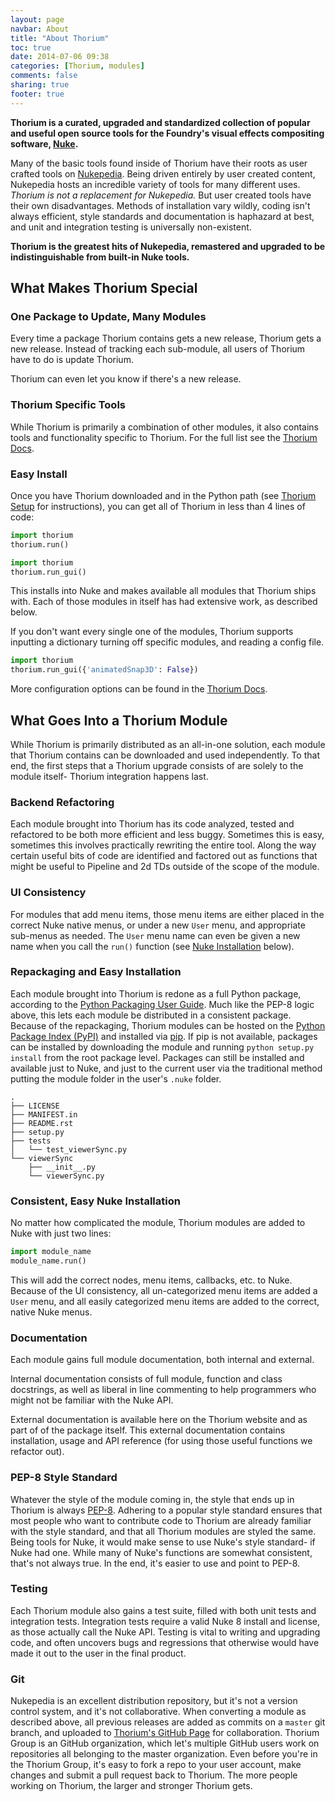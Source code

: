 ```yaml
---
layout: page
navbar: About
title: "About Thorium"
toc: true
date: 2014-07-06 09:38
categories: [Thorium, modules]
comments: false
sharing: true
footer: true
---
```


**Thorium is a curated, upgraded and standardized collection of popular and
useful open source tools for the Foundry's visual effects compositing software, 
[Nuke](http://www.thefoundry.co.uk/nuke/).**

Many of the basic tools found inside of Thorium have their roots as user
crafted tools on [Nukepedia](http://www.nukepedia.com/). Being driven entirely
by user created content, Nukepedia hosts an incredible variety of tools for 
many different uses. *Thorium is not a replacement for Nukepedia.* But user
created tools have their own disadvantages. Methods of installation vary
wildly, coding isn't always efficient, style standards and documentation is
haphazard at best, and unit and integration testing is universally non-existent.

**Thorium is the greatest hits of Nukepedia, remastered and upgraded to be 
indistinguishable from built-in Nuke tools.**

## What Makes Thorium Special


### One Package to Update, Many Modules

Every time a package Thorium contains gets a new release, Thorium gets a new
release. Instead of tracking each sub-module, all users of Thorium have to do
is update Thorium.

Thorium can even let you know if there's a new release.

### Thorium Specific Tools

While Thorium is primarily a combination of other modules, it also contains 
tools and functionality specific to Thorium. For the full list see the 
[Thorium Docs](docs/thorium.html).

### Easy Install

Once you have Thorium downloaded and in the Python path (see 
[Thorium Setup](setup/) for instructions), you can get all of Thorium in less
than 4 lines of code:

``` python init.py
import thorium
thorium.run()
```

``` python menu.py
import thorium
thorium.run_gui()
```

This installs into Nuke and makes available all modules that Thorium ships 
with. Each of those modules in itself has had extensive work, as described 
below.

If you don't want every single one of the modules, Thorium supports inputting
a dictionary turning off specific modules, and reading a config file.

``` python menu.py
import thorium
thorium.run_gui({'animatedSnap3D': False})
```

More configuration options can be found in the 
[Thorium Docs](docs/thorium.html).

## What Goes Into a Thorium Module

While Thorium is primarily distributed as an all-in-one solution, each module
that Thorium contains can be downloaded and used independently. To that end,
the first steps that a Thorium upgrade consists of are solely to the module
itself- Thorium integration happens last.

### Backend Refactoring

Each module brought into Thorium has its code analyzed, tested and refactored
to be both more efficient and less buggy. Sometimes this is easy, sometimes
this involves practically rewriting the entire tool. Along the way certain
useful bits of code are identified and factored out as functions that might be 
useful to Pipeline and 2d TDs outside of the scope of the module.

### UI Consistency

For modules that add menu items, those menu items are either placed in the 
correct Nuke native menus, or under a new `User` menu, and appropriate 
sub-menus as needed. The `User` menu name can even be given a new name when you
call the `run()` function (see [Nuke Installation](#NukeInstall) below).

### Repackaging and Easy Installation

Each module brought into Thorium is redone as a full Python package, according
to the
[Python Packaging User Guide](python-packaging-user-guide.readthedocs.org/).
Much like the PEP-8 logic above, this lets each module be distributed in a 
consistent package. Because of the repackaging, Thorium modules can be hosted
on the [Python Package Index (PyPI)](https://pypi.python.org/pypi) and 
installed via [pip](https://pypi.python.org/pypi/pip). If pip is not available,
packages can be installed by downloading the module and running
`python setup.py install` from the root package level. Packages can still be
installed and available just to Nuke, and just to the current user via the
traditional method putting the module folder in the user's `.nuke` folder.

``` linenos:false
.
├── LICENSE
├── MANIFEST.in
├── README.rst
├── setup.py
├── tests
│   └── test_viewerSync.py
└── viewerSync
    ├── __init__.py
    └── viewerSync.py
```
<a name='NukeInstall'></a>
### Consistent, Easy Nuke Installation

No matter how complicated the module, Thorium modules are added to Nuke with 
just two lines:

``` python
import module_name
module_name.run()
```

This will add the correct nodes, menu items, callbacks, etc. to Nuke. Because 
of the UI consistency, all un-categorized menu items are added a `User` menu,
and all easily categorized menu items are added to the correct, native Nuke
menus.

### Documentation

Each module gains full module documentation, both internal and external.

Internal documentation consists of full module, function and class docstrings,
as well as liberal in line commenting to help programmers who might not be
familiar with the Nuke API.

External documentation is available here on the Thorium website and as part of
of the package itself. This external documentation contains installation, usage
and API reference (for using those useful functions we refactor out).

### PEP-8 Style Standard

Whatever the style of the module coming in, the style that ends up in Thorium
is always [PEP-8](http://legacy.python.org/dev/peps/pep-0008/). Adhering to a
popular style standard ensures that most people who want to contribute code to
Thorium are already familiar with the style standard, and that all Thorium
modules are styled the same. Being  tools for Nuke, it would make sense to use
Nuke's style standard- if Nuke had one. While many of Nuke's functions are
somewhat consistent, that's not always true. In the end, it's easier to use
and point to PEP-8.

### Testing

Each Thorium module also gains a test suite, filled with both unit tests and
integration tests. Integration tests require a valid Nuke 8 install and license,
as those actually call the Nuke API. Testing is vital to writing and upgrading
code, and often uncovers bugs and regressions that otherwise would have made it
out to the user in the final product.

### Git

Nukepedia is an excellent distribution repository, but it's not a version 
control system, and it's not collaborative. When converting a module as
described above, all previous releases are added as commits on a `master` git
branch, and uploaded to 
[Thorium's GitHub Page](https://github.com/ThoriumGroup) for collaboration.
Thorium Group is an GitHub organization, which let's multiple GitHub users
work on repositories all belonging to the master organization. Even before 
you're in the Thorium Group, it's easy to fork a repo to your user account,
make changes and submit a pull request back to Thorium. The more people working
on Thorium, the larger and stronger Thorium gets.
